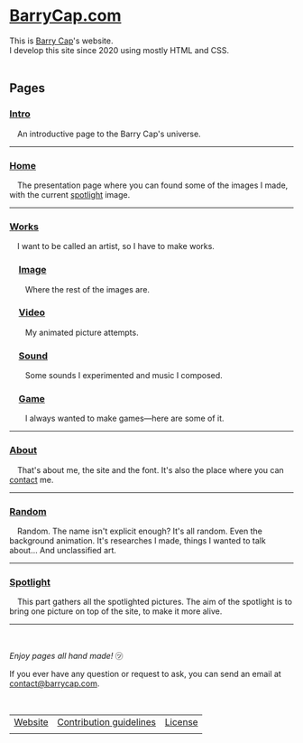 # [BarryCap.com](https://barrycap.com)
This is [Barry Cap](https://barrycap.com/about)'s website.<br>
I develop this site since 2020 using mostly HTML and CSS.<br>
<br>

## Pages
### [Intro](https://barrycap.com)
&emsp;An introductive page to the Barry Cap's universe.
___
### [Home](https://barrycap.com/home)
&emsp;The presentation page where you can found some of the images I made, with the current [spotlight](#spotlight) image.

---
### [Works](https://barrycap.com/works)
&emsp;I want to be called an artist, so I have to make works.

### &emsp;[Image](https://barrycap.com/works/images)
&emsp;&emsp;Where the rest of the images are.

### &emsp;[Video](https://barrycap.com/works/videos)
&emsp;&emsp;My animated picture attempts.

### &emsp;[Sound](https://barrycap.com/works/sounds)
&emsp;&emsp;Some sounds I experimented and music I composed.

### &emsp;[Game](https://barrycap.com/works/games)
&emsp;&emsp;I always wanted to make games&mdash;here are some of it.

---
### [About](https://barrycap.com/about)
&emsp;That's about me, the site and the font. It's also the place where you can [contact](mailto:contact@barrycap.com) me.

---
### [Random](https://barrycap.com/random)
&emsp;Random. The name isn't explicit enough? It's all random. Even the background animation. It's researches I made, things I wanted to talk about&mldr; And unclassified art.

---
### [Spotlight](https://barrycap.com/spotlight)
&emsp;This part gathers all the spotlighted pictures. The aim of the spotlight is to bring one picture on top of the site, to make it more alive.

---
<br>

_Enjoy pages all hand made!_ &#13025;

If you ever have any question or request to ask, you can send an email at [contact@barrycap.com](mailto:contact@barrycap.com).

<br>

||||
|:-:|:-:|:-:|
|[Website](https://barrycap.com)|[Contribution guidelines](CONTRIBUTING.md)|[License](LICENSE)|
||||
